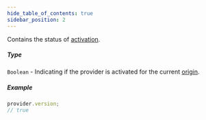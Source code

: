 ```yaml
---
hide_table_of_contents: true
sidebar_position: 2
---
```


<head>
  <meta
    name="description"
    content="Contains the status of activation."
  />
</head>

<intro-end />

Contains the status of [activation](../../Guide/providerActivation.md).

##### Type

`Boolean` - Indicating if the provider is activated for the current [origin](https://datatracker.ietf.org/doc/html/rfc6454).

##### Example

```typescript title="TypeScript"
provider.version;
// true
```
